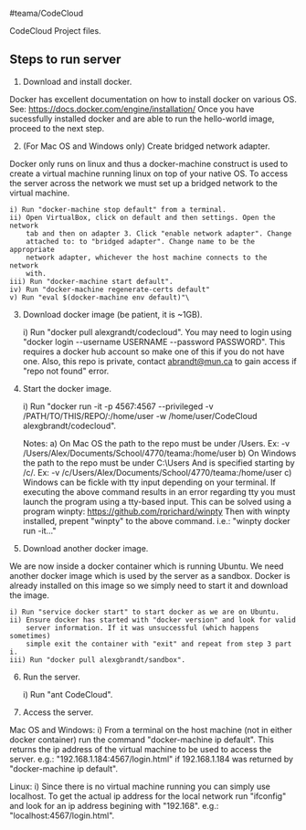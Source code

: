 #teama/CodeCloud

CodeCloud Project files. 

Steps to run server
-------------------

1. Download and install docker. 

Docker has excellent documentation on how to install docker on various OS.
See: https://docs.docker.com/engine/installation/ Once you have sucessfully
installed docker and are able to run the hello-world image, proceed to the 
next step.

2. (For Mac OS and Windows only) Create bridged network adapter.

Docker only runs on linux and thus a docker-machine construct is used to create
a virtual machine running linux on top of your native OS. To access the server
across the network we must set up a bridged network to the virtual machine. 

    i) Run "docker-machine stop default" from a terminal.
    ii) Open VirtualBox, click on default and then settings. Open the network
        tab and then on adapter 3. Click "enable network adapter". Change
        attached to: to "bridged adapter". Change name to be the appropriate
        network adapter, whichever the host machine connects to the network
        with.
    iii) Run "docker-machine start default".
    iv) Run "docker-machine regenerate-certs default"
    v) Run "eval $(docker-machine env default)"\

3. Download docker image (be patient, it is ~1GB).

    i) Run "docker pull alexgrandt/codecloud". You may need to login using
       "docker login --username USERNAME --password PASSWORD". This requires
       a docker hub account so make one of this if you do not have one. Also,
       this repo is private, contact abrandt@mun.ca to gain access if "repo
       not found" error.

4. Start the docker image. 

    i) Run "docker run -it -p 4567:4567 --privileged -v /PATH/TO/THIS/REPO/:/home/user -w /home/user/CodeCloud alexgbrandt/codecloud".

    Notes: 
        a) On Mac OS the path to the repo must be under /Users.
           Ex: -v /Users/Alex/Documents/School/4770/teama:/home/user
        b) On Windows the path to the repo must be under C:\Users
           And is specified starting by /c/.
           Ex: -v /c/Users/Alex/Documents/School/4770/teama:/home/user
        c) Windows can be fickle with tty input depending on your terminal.
           If executing the above command results in an error regarding tty
           you must launch the program using a tty-based input. This can
           be solved using a program winpty: https://github.com/rprichard/winpty
           Then with winpty installed, prepent "winpty" to the above command.
           i.e.: "winpty docker run -it..."

5) Download another docker image. 

We are now inside a docker container which is running Ubuntu. We need another
docker image which is used by the server as a sandbox. Docker is already installed
on this image so we simply need to start it and download the image. 

    i) Run "service docker start" to start docker as we are on Ubuntu.
    ii) Ensure docker has started with "docker version" and look for valid
        server information. If it was unsuccessful (which happens sometimes) 
        simple exit the container with "exit" and repeat from step 3 part i.
    iii) Run "docker pull alexgbrandt/sandbox".

6) Run the server. 

    i) Run "ant CodeCloud".

7) Access the server.

  Mac OS and Windows:
    i) From a terminal on the host machine (not in either docker container) 
       run the command "docker-machine ip default". This returns the ip address
       of the virtual machine to be used to access the server. 
       e.g.: "192.168.1.184:4567/login.html" if 192.168.1.184 was returned by 
       "docker-machine ip default".

  Linux: 
    i) Since there is no virtual machine running you can simply use localhost.
       To get the actual ip address for the local network run "ifconfig" and
       look for an ip address begining with "192.168". 
       e.g.: "localhost:4567/login.html".
